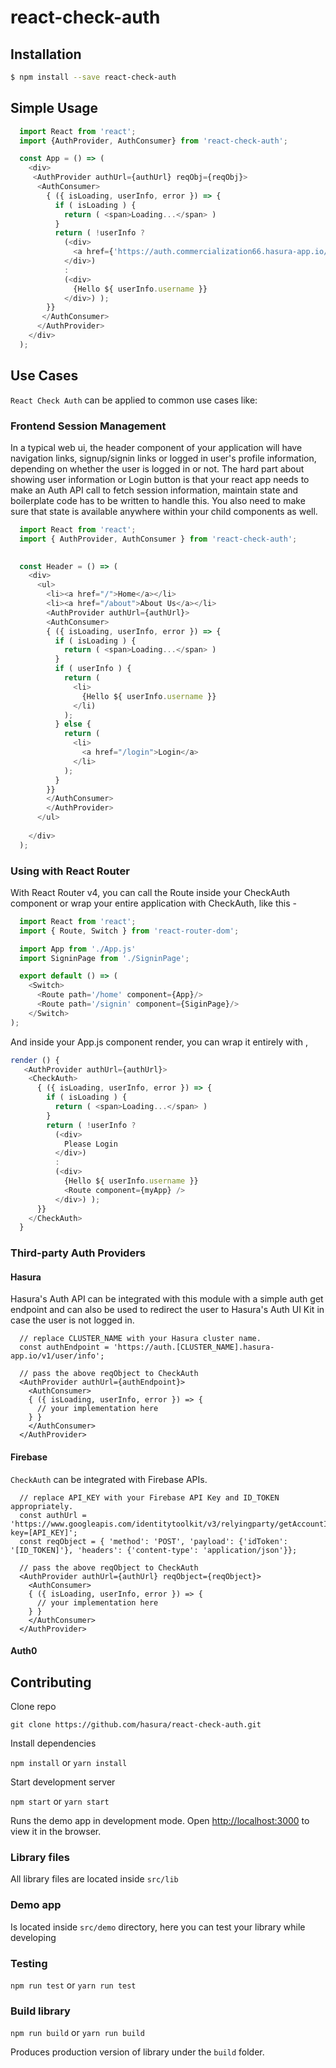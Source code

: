 # react-check-auth

## Installation

``` bash
$ npm install --save react-check-auth
```

## Simple Usage

``` javascript
  import React from 'react';
  import {AuthProvider, AuthConsumer} from 'react-check-auth';

  const App = () => (
    <div>
     <AuthProvider authUrl={authUrl} reqObj={reqObj}>
      <AuthConsumer> 
        { ({ isLoading, userInfo, error }) => { 
          if ( isLoading ) { 
            return ( <span>Loading...</span> )
          }
          return ( !userInfo ? 
            (<div>
              <a href={'https://auth.commercialization66.hasura-app.io/ui?redirect_url=http://localhost:3000'}>Login</a>
            </div>)
            : 
            (<div>
              {Hello ${ userInfo.username }}
            </div>) );
        }}
       </AuthConsumer>
      </AuthProvider>
    </div>
  );
```

## Use Cases

`React Check Auth` can be applied to common use cases like:

### Frontend Session Management

In a typical web ui, the header component of your application will have navigation links, signup/signin links or logged in user's profile information, depending on whether the user is logged in or not. 
The hard part about showing user information or Login button is that your react app needs to make an Auth API call to fetch session information, maintain state and boilerplate code has to be written to handle this. You also need to make sure that state is available anywhere within your child components as well. 

``` javascript
  import React from 'react';
  import { AuthProvider, AuthConsumer } from 'react-check-auth';
  

  const Header = () => (
    <div>
      <ul>
        <li><a href="/">Home</a></li>
        <li><a href="/about">About Us</a></li>
        <AuthProvider authUrl={authUrl}>
        <AuthConsumer> 
        { ({ isLoading, userInfo, error }) => { 
          if ( isLoading ) { 
            return ( <span>Loading...</span> )
          }
          if ( userInfo ) {
            return (
              <li>
                {Hello ${ userInfo.username }}
              </li) 
            );
          } else {
            return (
              <li>
                <a href="/login">Login</a>
              </li>
            );
          }
        }}
        </AuthConsumer>
        </AuthProvider>
      </ul>
      
    </div>
  );
```

### Using with React Router

With React Router v4, you can call the Route inside your CheckAuth component or wrap your entire application with CheckAuth, like this -

``` javascript
  import React from 'react';
  import { Route, Switch } from 'react-router-dom';

  import App from './App.js'
  import SigninPage from './SigninPage';

  export default () => (
    <Switch>
      <Route path='/home' component={App}/>
      <Route path='/signin' component={SiginPage}/>
    </Switch>
);

```

And inside your App.js component render, you can wrap it entirely with <CheckAuth>,

``` javascript
render () {
   <AuthProvider authUrl={authUrl}>
    <CheckAuth> 
      { ({ isLoading, userInfo, error }) => { 
        if ( isLoading ) { 
          return ( <span>Loading...</span> )
        }
        return ( !userInfo ? 
          (<div>
            Please Login
          </div>)
          : 
          (<div>
            {Hello ${ userInfo.username }}
            <Route component={myApp} />
          </div>) );
      }}
    </CheckAuth>
  }
```

### Third-party Auth Providers

#### Hasura

Hasura's Auth API can be integrated with this module with a simple auth get endpoint  and can also be used to redirect the user to Hasura's Auth UI Kit in case the user is not logged in.

```
  // replace CLUSTER_NAME with your Hasura cluster name.
  const authEndpoint = 'https://auth.[CLUSTER_NAME].hasura-app.io/v1/user/info';

  // pass the above reqObject to CheckAuth
  <AuthProvider authUrl={authEndpoint}>
    <AuthConsumer>
    { ({ isLoading, userInfo, error }) => { 
      // your implementation here
    } }
    </AuthConsumer>
  </AuthProvider>
```


#### Firebase

`CheckAuth` can be integrated with Firebase APIs.

```
  // replace API_KEY with your Firebase API Key and ID_TOKEN appropriately.
  const authUrl = 'https://www.googleapis.com/identitytoolkit/v3/relyingparty/getAccountInfo?key=[API_KEY]';
  const reqObject = { 'method': 'POST', 'payload': {'idToken': '[ID_TOKEN]'}, 'headers': {'content-type': 'application/json'}};

  // pass the above reqObject to CheckAuth
  <AuthProvider authUrl={authUrl} reqObject={reqObject}>
    <AuthConsumer>
    { ({ isLoading, userInfo, error }) => { 
      // your implementation here
    } }
    </AuthConsumer>
  </AuthProvider>
```

#### Auth0


## Contributing

Clone repo

````
git clone https://github.com/hasura/react-check-auth.git
````

Install dependencies

`npm install` or `yarn install`

Start development server

`npm start` or `yarn start`

Runs the demo app in development mode.
Open [http://localhost:3000](http://localhost:3000) to view it in the browser.

### Library files

All library files are located inside `src/lib`  

### Demo app

Is located inside `src/demo` directory, here you can test your library while developing

### Testing

`npm run test` or `yarn run test`

### Build library

`npm run build` or `yarn run build`

Produces production version of library under the `build` folder.

